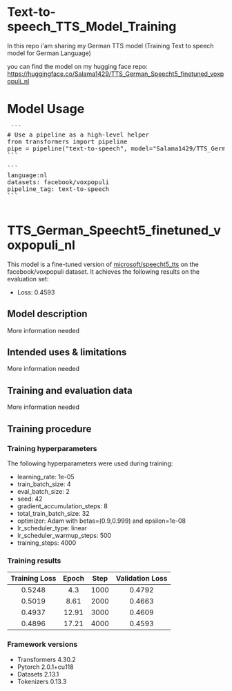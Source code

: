 # Text-to-speech_TTS_Model_Training
In this repo i'am sharing my German TTS model
(Training Text to speech model for German Language)

you can find the model on my hugging face repo: https://huggingface.co/Salama1429/TTS_German_Speecht5_finetuned_voxpopuli_nl

# Model Usage
<pre>
 ```
# Use a pipeline as a high-level helper
from transformers import pipeline
pipe = pipeline("text-to-speech", model="Salama1429/TTS_German_Speecht5_finetuned_voxpopuli_nl")
```
</pre>

<pre>
```
language:nl
datasets: facebook/voxpopuli
pipeline_tag: text-to-speech
```
 </pre>

<!-- This model card has been generated automatically according to the information the Trainer had access to. You
should probably proofread and complete it, then remove this comment. -->

# TTS_German_Speecht5_finetuned_voxpopuli_nl

This model is a fine-tuned version of [microsoft/speecht5_tts](https://huggingface.co/microsoft/speecht5_tts) on the facebook/voxpopuli dataset.
It achieves the following results on the evaluation set:
- Loss: 0.4593

## Model description

More information needed

## Intended uses & limitations

More information needed

## Training and evaluation data

More information needed

## Training procedure

### Training hyperparameters

The following hyperparameters were used during training:
- learning_rate: 1e-05
- train_batch_size: 4
- eval_batch_size: 2
- seed: 42
- gradient_accumulation_steps: 8
- total_train_batch_size: 32
- optimizer: Adam with betas=(0.9,0.999) and epsilon=1e-08
- lr_scheduler_type: linear
- lr_scheduler_warmup_steps: 500
- training_steps: 4000

### Training results

| Training Loss | Epoch | Step | Validation Loss |
|:-------------:|:-----:|:----:|:---------------:|
| 0.5248        | 4.3   | 1000 | 0.4792          |
| 0.5019        | 8.61  | 2000 | 0.4663          |
| 0.4937        | 12.91 | 3000 | 0.4609          |
| 0.4896        | 17.21 | 4000 | 0.4593          |


### Framework versions

- Transformers 4.30.2
- Pytorch 2.0.1+cu118
- Datasets 2.13.1
- Tokenizers 0.13.3
